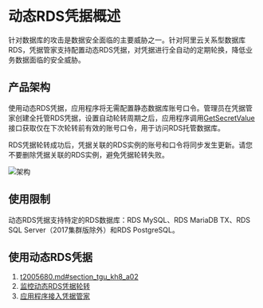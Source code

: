 # 动态RDS凭据概述

针对数据库的攻击是数据安全面临的主要威胁之一。针对阿里云关系型数据库RDS，凭据管家支持配置动态RDS凭据，对凭据进行全自动的定期轮换，降低业务数据面临的安全威胁。

## 产品架构

使用动态RDS凭据，应用程序将无需配置静态数据库账号口令。管理员在凭据管家创建全托管RDS凭据，设置自动轮转周期之后，应用程序调用[GetSecretValue](/cn.zh-CN/API参考/凭据/GetSecretValue.md)接口获取仅在下次轮转前有效的账号口令，用于访问RDS托管数据库。

RDS凭据轮转成功后，凭据关联的RDS实例的账号和口令将同步发生更新。请您不要删除凭据关联的RDS实例，避免凭据轮转失败。

![架构](https://static-aliyun-doc.oss-accelerate.aliyuncs.com/assets/img/zh-CN/0473219061/p206606.png)

## 使用限制

动态RDS凭据支持特定的RDS数据库：RDS MySQL、RDS MariaDB TX、RDS SQL Server（2017集群版除外）和RDS PostgreSQL。

## 使用动态RDS凭据

1.  [t2005680.md\#section\_tgu\_kh8\_a02](/cn.zh-CN/凭据管家/动态RDS凭据/创建动态RDS凭据.md)
2.  [监控动态RDS凭据轮转](/cn.zh-CN/凭据管家/动态RDS凭据/监控动态RDS凭据轮转.md)
3.  [应用程序接入凭据管家](/cn.zh-CN/凭据管家/应用程序接入凭据管家.md)

